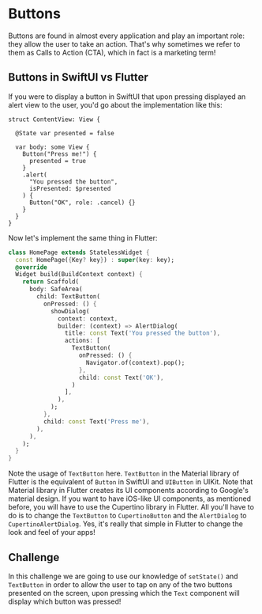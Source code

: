 # Buttons

Buttons are found in almost every application and play an important role: they allow the user to take an action. That's why sometimes we refer to them as Calls to Action (CTA), which in fact is a marketing term!

## Buttons in SwiftUI vs Flutter

If you were to display a button in SwiftUI that upon pressing displayed an alert view to the user, you'd go about the implementation like this:

```
struct ContentView: View {
  
  @State var presented = false
  
  var body: some View {
    Button("Press me!") {
      presented = true
    }
    .alert(
      "You pressed the button",
      isPresented: $presented
    ) {
      Button("OK", role: .cancel) {}
    }
  }
}
```

Now let's implement the same thing in Flutter:

```dart
class HomePage extends StatelessWidget {
  const HomePage({Key? key}) : super(key: key);
  @override
  Widget build(BuildContext context) {
    return Scaffold(
      body: SafeArea(
        child: TextButton(
          onPressed: () {
            showDialog(
              context: context,
              builder: (context) => AlertDialog(
                title: const Text('You pressed the button'),
                actions: [
                  TextButton(
                    onPressed: () {
                      Navigator.of(context).pop();
                    },
                    child: const Text('OK'),
                  )
                ],
              ),
            );
          },
          child: const Text('Press me'),
        ),
      ),
    );
  }
}
```
<!-- CupertinoButton? -->
Note the usage of `TextButton` here. `TextButton` in the Material library of Flutter is the equivalent of `Button` in SwiftUI and `UIButton` in UIKit. Note that Material library in Flutter creates its UI components according to Google's material design. If you want to have iOS-like UI components, as mentioned before, you will have to use the Cupertino library in Flutter. All you'll have to do is to change the `TextButton` to `CupertinoButton` and the `AlertDialog` to `CupertinoAlertDialog`. Yes, it's really that simple in Flutter to change the look and feel of your apps!

## Challenge

In this challenge we are going to use our knowledge of `setState()` and `TextButton` in order to allow the user to tap on any of the two buttons presented on the screen, upon pressing which the `Text` component will display which button was pressed!